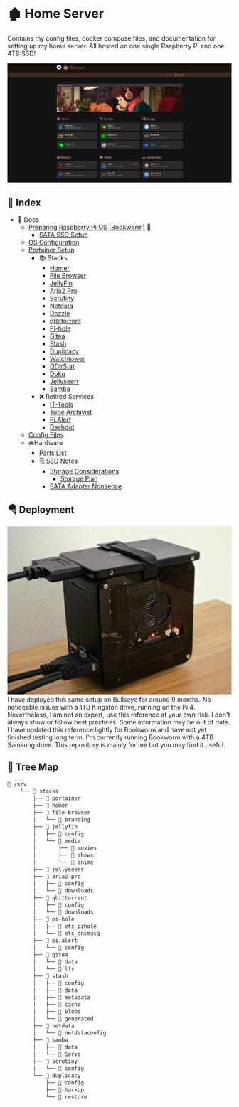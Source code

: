 # **🏚 Home Server**
Contains my config files, docker compose files, and documentation for setting up my home server. All hosted on one single Raspberry Pi and one 4TB SSD!

![preview](docs/assets/homer-preview.png)
## 📃 Index 
<!--ts-->
   * 📔 Docs 
      * [Preparing Raspberry Pi OS (Bookworm)](docs/1_Raspberry%20Pi%20OS%20Image%20Configuration.md) 🐛
        * [SATA SSD Setup](docs/SSD/SATA%20SSD%20Setup.md)
      * [OS Configuration](docs/2_OS%20Configuration.md)
      * [Portainer Setup](docs/3_Portainer%20Setup.md)
        * 📚 Stacks  
          * [Homer](stack/current/homer.yml)
          * [File Browser](stack/current/filebrowser.yml)
          * [JellyFin](stack/current/jellyfin.yml)
          * [Aria2 Pro](stack/current/aria2-pro.yml)
          * [Scrutiny](stack/current/scrutiny.yml)
          * [Netdata](stack/current/netdata.yml) <!-- Needs some work -->
          * [Dozzle](stack/current/dozzle.yml)
          * [qBittorrent](stack/current/qbittorrent.yml)
          * [Pi-hole](stack/current/pi-hole-vanilla.yml)
          * [Gitea](stack/current/gitea.yml)
          * [Stash](stack/current/stash.yml)
          * [Duplicacy](stack/current/duplicacy.yml)
          * [Watchtower](stack/current/watchtower.yml)
          * [QDirStat](stack/current/qdirstat.yml)
          * [Doku](stack/current/doku.yml)
          * [Jellyseerr](stack/current/jellyseerr.yml) <!-- Want alternative -->
          * [Samba](stack/current/samba.yml) <!-- Needs work -->
        * ❌ Retired Services 
          * [IT-Tools](stack/retired/it-tools.yml) <!-- Don't find myself using it -->
          * [Tube Archivist](stack/retired/tube-archivist.yml) <!-- RAM intensive, Want alternative -->
          * [Pi.Alert](stack/retired/pi.alert.yml) <!-- Want alternative -->
          * [Dashdot](stack/retired/dashdot.yml) <!-- CPU intensive -->
      * [Config Files](root)
      * 🚘Hardware
        * [Parts List](docs/HARDWARE/Parts%20List.md)
        * 🗒 SSD Notes
          * [Storage Considerations](docs/SSD/Storage%20Considerations.md)
              * [Storage Plan](docs/SSD/Storage%20Plan.md)
          * [SATA Adapter Nonsense](docs/SSD/SATA%20Adapter%20Nonsense.md)      
<!--te-->
## 🪂 Deployment
![hardware](/docs/assets/hardware.jpg)
I have deployed this same setup on Bullseye for around 9 months. No noticeable issues with a 1TB Kingston drive, running on the Pi 4. Nevertheless, I am not an expert, use this reference at your own risk. I don't always show or follow best practices. Some information may be out of date. I have updated this reference lightly for Bookworm and have not yet finished testing long term. I'm currently running Bookworm with a 4TB Samsung drive. This repository is mainly for me but you may find it useful.

## 🌴 Tree Map

```text
📁 /srv
    └── 📁 stacks
        ├── 📁 portainer
        ├── 📁 homer
        ├── 📁 file-browser
        │   └── 📁 branding
        ├── 📁 jellyfin
        │   ├── 📁 config
        │   └── 📁 media
        │       ├── 📁 movies
        │       ├── 📁 shows
        │       └── 📁 anime
        ├── 📁 jellyseerr
        ├── 📁 aria2-pro
        │   ├── 📁 config
        │   └── 📁 downloads
        ├── 📁 qbittorrent
        │   ├── 📁 config
        │   └── 📁 downloads
        ├── 📁 pi-hole
        │   ├── 📁 etc_pihole
        │   └── 📁 etc_dnsmasq
        ├── 📁 pi.alert
        │   └── 📁 config
        ├── 📁 gitea
        │   └── 📁 data
        │   └── 📁 lfs
        ├── 📁 stash
        │   ├── 📁 config
        │   ├── 📁 data
        │   ├── 📁 metadata
        │   ├── 📁 cache
        │   ├── 📁 blobs
        │   └── 📁 generated
        ├── 📁 netdata
        │   └── 📁 netdataconfig
        ├── 📁 samba
        │   ├── 📁 data
        │   └── 📁 Serva
        ├── 📁 scrutiny
        │   └── 📁 config
        └── 📁 duplicacy
            ├── 📁 config
            ├── 📁 backup
            └── 📁 restore
```
